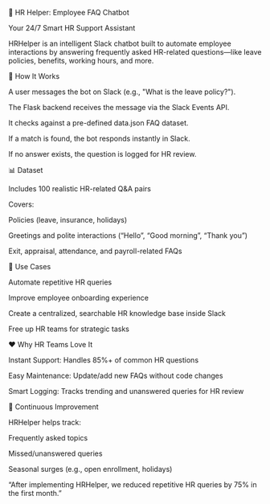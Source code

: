 💬 HR Helper: Employee FAQ Chatbot

Your 24/7 Smart HR Support Assistant

HRHelper is an intelligent Slack chatbot built to automate employee interactions by answering frequently asked HR-related questions—like leave policies, benefits, working hours, and more.

🚀 How It Works

A user messages the bot on Slack (e.g., "What is the leave policy?").

The Flask backend receives the message via the Slack Events API.

It checks against a pre-defined data.json FAQ dataset.

If a match is found, the bot responds instantly in Slack.

If no answer exists, the question is logged for HR review.

📊 Dataset

Includes 100 realistic HR-related Q&A pairs

Covers:

Policies (leave, insurance, holidays)

Greetings and polite interactions (“Hello”, “Good morning”, “Thank you”)

Exit, appraisal, attendance, and payroll-related FAQs

💼 Use Cases

Automate repetitive HR queries

Improve employee onboarding experience

Create a centralized, searchable HR knowledge base inside Slack

Free up HR teams for strategic tasks

❤️ Why HR Teams Love It

Instant Support: Handles 85%+ of common HR questions

Easy Maintenance: Update/add new FAQs without code changes

Smart Logging: Tracks trending and unanswered queries for HR review

🔁 Continuous Improvement

HRHelper helps track:

Frequently asked topics

Missed/unanswered queries

Seasonal surges (e.g., open enrollment, holidays)

“After implementing HRHelper, we reduced repetitive HR queries by 75% in the first month.”
